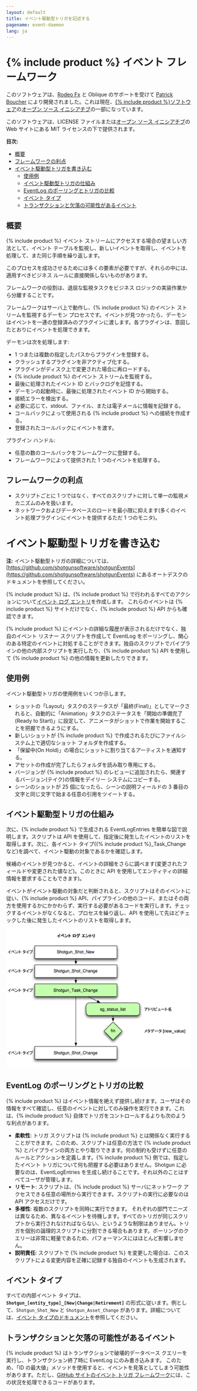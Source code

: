 ```yaml
---
layout: default
title: イベント駆動型トリガを記述する
pagename: event-daemon
lang: ja
---
```


# {% include product %} イベント フレームワーク
このソフトウェアは、[Rodeo Fx](http://rodeofx.com) と Oblique のサポートを受けて [Patrick Boucher](http://www.patrickboucher.com) により開発されました。これは現在、[{% include product %}ソフトウェア](http://www.shotgridsoftware.com)の[オープン ソース イニシアチブ](https://github.com/shotgunsoftware)の一部になっています。

このソフトウェアは、LICENSE ファイルまたは[オープン ソース イニシアチブ](http://www.opensource.org/licenses/mit-license.php)の Web サイトにある MIT ライセンスの下で提供されます。

**目次:**

- [概要](#overview)
- [フレームワークの利点](#advantage-of-the-framework)
- [イベント駆動型トリガを書き込む](#writing-event-driven-triggers)
   - [使用例](#example-use-cases)
   - [イベント駆動型トリガの仕組み](#how-event-driven-triggers-work)
   - [EventLog のポーリングとトリガの比較](#polling-the-eventLog-versus-triggers)
   - [イベント タイプ](#event-types)
   - [トランザクションと欠落の可能性があるイベント](#transactions-and-potentially-missing-events)

## 概要

{% include product %} イベント ストリームにアクセスする場合の望ましい方法として、イベント テーブルを監視し、新しいイベントを取得し、イベントを処理して、また同じ手順を繰り返します。

このプロセスを成功させるためには多くの要素が必要ですが、それらの中には、適用すべきビジネス ルールに直接関係しないものがあります。

フレームワークの役割は、退屈な監視タスクをビジネス ロジックの実装作業から分離することです。

フレームワークはサーバ上で動作し、{% include product %} のイベント ストリームを監視するデーモン プロセスです。イベントが見つかったら、デーモンはイベントを一連の登録済みのプラグインに渡します。各プラグインは、意図したとおりにイベントを処理できます。

デーモンは次を処理します:

- 1 つまたは複数の指定したパスからプラグインを登録する。
- クラッシュするプラグインを非アクティブ化する。
- プラグインがディスク上で変更された場合に再ロードする。
- {% include product %} のイベント ストリームを監視する。
- 最後に処理されたイベント ID とバックログを記憶する。
- デーモンの起動時に、最後に処理されたイベント ID から開始する。
- 接続エラーを検出する。
- 必要に応じて、stdout、ファイル、または電子メールに情報を記録する。
- コールバックによって使用される {% include product %} への接続を作成する。
- 登録されたコールバックにイベントを渡す。

プラグイン ハンドル:

- 任意の数のコールバックをフレームワークに登録する。
- フレームワークによって提供された 1 つのイベントを処理する。


## フレームワークの利点

- スクリプトごとに 1 つではなく、すべてのスクリプトに対して単一の監視メカニズムのみを扱います。
- ネットワークおよびデータベースのロードを最小限に抑えます(多くのイベント処理プラグインにイベントを提供するただ 1 つのモニタ)。

# イベント駆動型トリガを書き込む

**注:** イベント駆動型トリガの詳細については、[https://github.com/shotgunsoftware/shotgunEvents](https://github.com/shotgunsoftware/shotgunEvents) にあるオートデスクのドキュメントを参照してください。

{% include product %} は、{% include product %} で行われるすべてのアクションについて[イベント ログ エントリ](https://help.autodesk.com/view/SGSUB/JPN?guid=SG_Administrator_ar_data_management_ar_event_logs_html)を作成します。 これらのイベントは {% include product %} サイトだけでなく、{% include product %} API からも確認できます。

{% include product %} にイベントの詳細な履歴が表示されるだけでなく、独自のイベント リスナー スクリプトを作成して EventLog をポーリングし、関心のある特定のイベントに対処することができます。独自のスクリプトでパイプラインの他の内部スクリプトを実行したり、{% include product %} API を使用して {% include product %} の他の情報を更新したりできます。

## 使用例

イベント駆動型トリガの使用例をいくつか示します。

* ショットの「Layout」タスクのステータスが「最終(Final)」としてマークされると、自動的に「Animation」タスクのステータスを「開始の準備完了(Ready to Start)」に設定して、アニメータがショットで作業を開始することを把握できるようにする。
* 新しいショットが {% include product %} で作成されるたびにファイルシステム上で適切なショット フォルダを作成する。
* 「保留中(On Hold)」の場合にショットに割り当てるアーティストを通知する。
* アセットの作成が完了したらフォルダを読み取り専用にする。
* バージョンが {% include product %} のレビューに追加されたら、関連するバージョン(テイク)の情報をデイリー システムにコピーする。
* シーンのショットが 25 個になったら、シーンの説明フィールドの 3 番目の文字と同じ文字で始まる任意の引用をツイートする。

## イベント駆動型トリガの仕組み

次に、{% include product %} で生成される EventLogEntries を簡単な図で説明します。スクリプトは API を使用して、指定後に発生したイベントのリストを取得します。次に、各イベント タイプ({% include product %}_Task_Change など)を調べて、イベント駆動の対象であるかを確認します。

候補のイベントが見つかると、イベントの詳細をさらに調べます(変更されたフィールドや変更された値など)。このときに API を使用してエンティティの詳細情報を要求することもできます)。

イベントがイベント駆動の対象だと判断されると、スクリプトはそのイベントに従い、{% include product %} API、パイプラインの他のコード、またはその両方を使用するかにかかわらず、実行する必要があるコードを実行します。チェックするイベントがなくなると、プロセスを繰り返し、API を使用して先ほどチェックした後に発生したイベントのリストを取得します。

![イベント ログのポーリング](./images/dv-writing-event-triggers-event-log-polling-01.png)

## EventLog のポーリングとトリガの比較

{% include product %} はイベント情報を絶えず提供し続けます。ユーザはその情報をすべて確認し、任意のイベントに対してのみ操作を実行できます。これは、{% include product %} 自体でトリガをコントロールするよりも次のような利点があります。

* **柔軟性**: トリガ スクリプトは {% include product %} とは関係なく実行することができます。このため、スクリプトは任意の方法で {% include product %} とパイプラインの両方とやり取りできます。何の制約も受けずに任意のルールとアクションを定義します。{% include product %} 側では、指定したイベント トリガについて何も把握する必要はありません。Shotgun に必要なのは、EventLogEntries を生成し続けることです。それ以外のことはすべてユーザが管理します。
* **リモート**: スクリプトは、{% include product %} サーバにネットワーク アクセスできる任意の場所から実行できます。スクリプトの実行に必要なのは API アクセスだけです。
* **多様性**: 複数のスクリプトを同時に実行できます。 それぞれの部門でニーズは異なるため、異なるイベントを待機します。すべてのトリガが同じスクリプトから実行されなければならない、というような制限はありません。トリガを個別の論理的スクリプトに分割できる場合もあります。ポーリングのクエリーは非常に軽量であるため、パフォーマンスにはほとんど影響しません。
* **説明責任**: スクリプトで {% include product %} を変更した場合は、このスクリプトによる変更内容を正確に記録する独自のイベントも生成されます。

## イベント タイプ

すべての内部イベント タイプは、**`Shotgun_[entity_type]_[New|Change|Retirement]`** の形式に従います。例として、`Shotgun_Shot_New` と `Shotgun_Asset_Change` があります。詳細については、[イベント タイプのドキュメント](https://github.com/shotgunsoftware/shotgunEvents/wiki/Technical_Overview#event-types)を参照してください。

## トランザクションと欠落の可能性があるイベント

{% include product %} はトランザクションで破壊的データベース クエリーを実行し、トランザクション終了時に EventLog にのみ書き込みます。 このため、「ID の最大値」メソッドを使用すると、イベントを見落としてしまう可能性があります。ただし、[GitHub サイトのイベント トリガ フレームワーク](https://github.com/shotgunsoftware/shotgunEvents)には、この状況を処理できるコードがあります。
